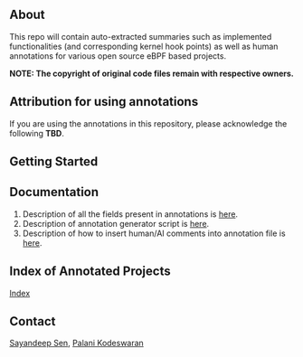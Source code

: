 ## About
This repo will contain auto-extracted summaries such as implemented functionalities (and corresponding kernel hook points) as well as human annotations for various open source eBPF based projects.

**NOTE: The copyright of original code files remain with respective owners.**
## Attribution for using annotations
If you are using the annotations in this repository, please acknowledge the following **TBD**.
## Getting Started
## Documentation
1. Description of all the fields present in annotations is [here](documentation.md).
2. Description of annotation generator script is [here](ANNOTATION_GENERATOR.md).
3. Description of how to insert human/AI comments into annotation file is [here](COMMENT_ADDITION.md).
## Index of Annotated Projects
[Index](index.md)
## Contact
[Sayandeep Sen](https://www.github.com/sdsen), [Palani Kodeswaran](https://www.github.com/palanik1)
